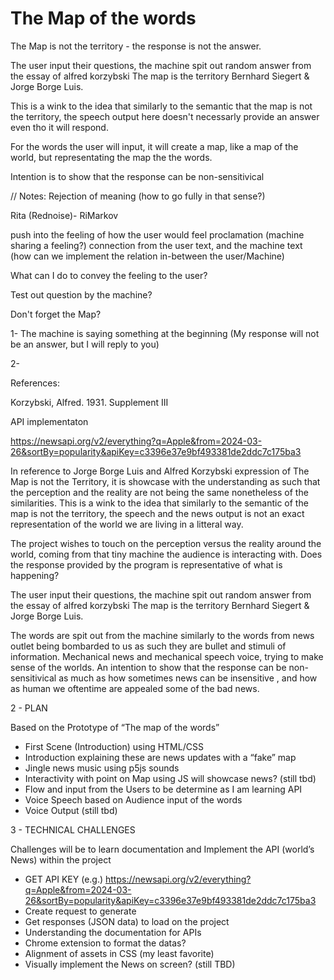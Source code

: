 
# The Map of the words
The Map is not the territory - the response is not the answer. 


The user input their questions, the machine spit out random answer from the essay of alfred korzybski The map is the territory Bernhard Siegert & Jorge Borge Luis.

This is a wink to the idea that similarly to the semantic that the map is not the territory, the speech output here doesn't necessarly provide an answer even tho it will respond. 

For the words the user will input, it will create a map, like a map of the world, but representating the map the the words. 

Intention is to show that the response can be non-sensitivical


// Notes: Rejection of meaning (how to go fully in that sense?)

Rita (Rednoise)- RiMarkov

push into the feeling of how the user would feel 
proclamation (machine sharing a feeling?)
connection from the user text, and the machine text (how can we implement the relation in-between the user/Machine) 

What can I do to convey the feeling to the user?

Test out question by the machine? 

Don't forget the Map?

1- The machine is saying something at the beginning (My response will not be an answer, but I will reply to you)

2- 

References:

 Korzybski, Alfred. 1931. Supplement III

API implementaton

 https://newsapi.org/v2/everything?q=Apple&from=2024-03-26&sortBy=popularity&apiKey=c3396e37e9bf493381de2ddc7c175ba3



In reference to Jorge Borge Luis and Alfred Korzybski expression of The Map is not the Territory, it is showcase with the understanding as such that the perception and the reality are not being the same nonetheless of the similarities. This is a wink to the idea that similarly to the semantic of the map is not the territory, the speech and the news output is not an exact representation of the world we are living in a litteral way.

The project wishes to touch on the perception versus the reality around the world, coming from that tiny machine the audience is interacting with. Does the response provided by the program is representative of what is happening? 

The user input their questions, the machine spit out random answer from the essay of alfred korzybski The map is the territory Bernhard Siegert & Jorge Borge Luis.

The words are spit out from the machine similarly to the words from news outlet being bombarded to us as such they are bullet and stimuli of information. Mechanical news and mechanical speech voice, trying to make sense of the worlds. An intention to show that the response can be non-sensitivical as much as how sometimes news can be insensitive , and how as human we oftentime are appealed some of the bad news. 

2 - PLAN 

Based on the Prototype of “The map of the words”
- First Scene (Introduction) using HTML/CSS
- Introduction explaining these are news updates with a “fake” map
- Jingle news music using p5js sounds
- Interactivity with point on Map using JS will showcase news? (still tbd)
- Flow and input from the Users to be determine as I am learning API
- Voice Speech based on Audience input of the words
- Voice Output (still tbd)

3 - TECHNICAL CHALLENGES

Challenges will be to learn documentation and Implement the API (world’s News) within the project
- GET API KEY (e.g.) https://newsapi.org/v2/everything?q=Apple&from=2024-03-26&sortBy=popularity&apiKey=c3396e37e9bf493381de2ddc7c175ba3
- Create request to generate
- Get responses (JSON data) to load on the project
- Understanding the documentation for APIs
- Chrome extension to format the datas?
- Alignment of assets in CSS (my least favorite)
- Visually implement the News on screen? (still TBD) 
